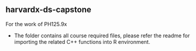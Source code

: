 ## harvardx-ds-capstone
For the work of PH125.9x  
* The folder <movielens> contains all course required files, please refer the readme for importing the related C++ functions into R environment. 
